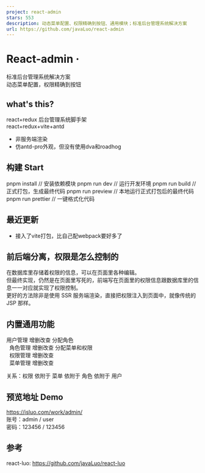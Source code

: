 ```yaml
---
project: react-admin
stars: 553
description: 动态菜单配置、权限精确到按钮、通用模块；标准后台管理系统解决方案
url: https://github.com/javaLuo/react-admin
---
```


React-admin ·
=============

标准后台管理系统解决方案  
动态菜单配置，权限精确到按钮  

what's this?
------------

react+redux 后台管理系统脚手架  
react+redux+vite+antd

-   非服务端渲染
-   仿antd-pro外观，但没有使用dva和roadhog

构建 Start
--------

pnpm install       // 安装依赖模块
pnpm run dev       // 运行开发环境
pnpm run build     // 正式打包，生成最终代码
pnpm run preview   // 本地运行正式打包后的最终代码
pnpm run prettier  // 一键格式化代码

最近更新
----

-   接入了vite打包，比自己配webpack要好多了

前后端分离，权限是怎么控制的
--------------

在数据库里存储着权限的信息，可以在页面里各种编辑。  
但最终实现，仍然是在页面里写死的，前端写在页面里的权限信息跟数据库里的信息一一对应就实现了权限控制。  
更好的方法除非是使用 SSR 服务端渲染，直接把权限注入到页面中，就像传统的 JSP 那样。

内置通用功能
------

用户管理 增删改查 分配角色  
  角色管理 增删改查 分配菜单和权限  
  权限管理 增删改查  
  菜单管理 增删改查  

关系：权限 依附于 菜单 依附于 角色 依附于 用户

预览地址 Demo
---------

https://isluo.com/work/admin/  
账号：admin / user  
密码：123456 / 123456

参考
--

react-luo: https://github.com/javaLuo/react-luo
